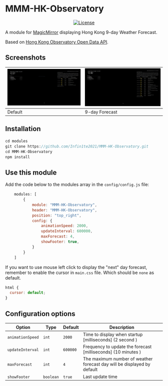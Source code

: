 # MMM-HK-Observatory

<p style="text-align: center">
    <a href="https://choosealicense.com/licenses/apache-2.0/"><img src="https://img.shields.io/badge/License-Apache%202.0-blue.svg" alt="License"></a>
</p>

A module for [MagicMirror](https://github.com/MichMich/MagicMirror) displaying Hong Kong 9-day Weather Forecast.

Based on [Hong Kong Observatory Open Data API](https://www.hko.gov.hk/en/weatherAPI/doc/files/HKO_Open_Data_API_Documentation.pdf).

## Screenshots
| ![screenshot1](img/readme/default.PNG)| ![screenshot2](img/readme/9-day%20forecast.PNG) |
| --- |-------------------------------------------------|
| Default | 9-day Forecast                                  |

## Installation

````javascript
cd modules
git clone https://github.com/Infin1te2021/MMM-HK-Observatory.git
cd MMM-HK-Observatory
npm install
````

## Use this module

Add the code below to the modules array in the `config/config.js` file:

````javascript
    modules: [
        {
            module: "MMM-HK-Observatory",
            header: "MMM-HK-Observatory",
            position: "top_right",
            config: {
                animationSpeed: 2000,
                updateInterval: 600000,
                maxForecast: 4,
                showFooter: true,
            }
        }
    ]
````
If you want to use mouse left click to display the "next" day forecast, remember to enable the cursor in `main.css` file. Which should be `none` as default.

````javascript
html {
  cursor: default;
}
````

## Configuration options
| Option           | Type | Default | Description                                                             |
|------------------| --- | --- |-------------------------------------------------------------------------|
| `animationSpeed` | `int` | `2000` | Time to display when startup [milliseconds] (2 second )                 |
| `updateInterval` | `int` | `600000` | Frequency to update the forecast [milliseconds] (10 minutes )           |
| `maxForecast` | `int` | `4` | The maximum number of weather forecast day will be displayed by default |
| `showFooter` | `boolean` | `true` | Last update time                                                        |

